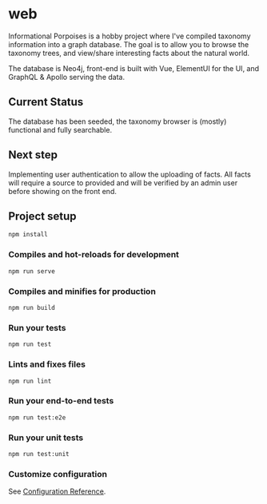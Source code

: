# web
Informational Porpoises is a hobby project where I've compiled taxonomy information into a graph database. The goal is to allow you to browse the taxonomy trees, and view/share interesting facts about the natural world.

The database is Neo4j, front-end is built with Vue, ElementUI for the UI, and GraphQL & Apollo serving the data.

## Current Status
The database has been seeded, the taxonomy browser is (mostly) functional and fully searchable.

## Next step
Implementing user authentication to allow the uploading of facts.
All facts will require a source to provided and will be verified by an admin user before showing on the front end.

## Project setup
```
npm install
```

### Compiles and hot-reloads for development
```
npm run serve
```

### Compiles and minifies for production
```
npm run build
```

### Run your tests
```
npm run test
```

### Lints and fixes files
```
npm run lint
```

### Run your end-to-end tests
```
npm run test:e2e
```

### Run your unit tests
```
npm run test:unit
```

### Customize configuration
See [Configuration Reference](https://cli.vuejs.org/config/).
